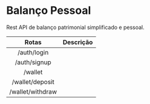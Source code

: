 # Balanço Pessoal
Rest API de balanço patrimonial simplificado e pessoal.



|      Rotas       | Descrição |
| :--------------: | :-------: |
|   /auth/login    |           |
|   /auth/signup   |           |
|     /wallet      |           |
| /wallet/deposit  |           |
| /wallet/withdraw |           |

